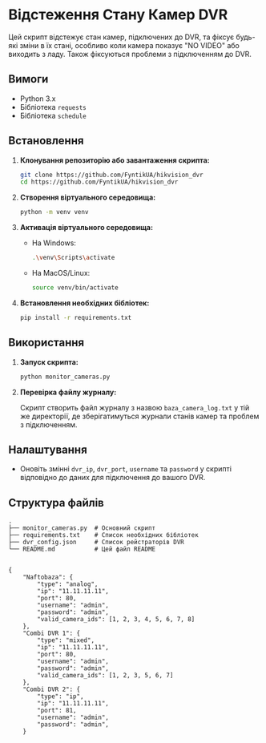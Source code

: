 # Відстеження Стану Камер DVR

Цей скрипт відстежує стан камер, підключених до DVR, та фіксує будь-які зміни в їх стані, особливо коли камера показує "NO VIDEO" або виходить з ладу. Також фіксуються проблеми з підключенням до DVR.

## Вимоги

- Python 3.x
- Бібліотека `requests`
- Бібліотека `schedule`

## Встановлення

1. **Клонування репозиторію або завантаження скрипта:**

    ```sh
    git clone https://github.com/FyntikUA/hikvision_dvr
    cd https://github.com/FyntikUA/hikvision_dvr
    ```

2. **Створення віртуального середовища:**

    ```sh
    python -m venv venv
    ```

3. **Активація віртуального середовища:**

    - На Windows:
        ```sh
        .\venv\Scripts\activate
        ```
    - На MacOS/Linux:
        ```sh
        source venv/bin/activate
        ```

4. **Встановлення необхідних бібліотек:**

    ```sh
    pip install -r requirements.txt
    ```

## Використання

1. **Запуск скрипта:**

    ```sh
    python monitor_cameras.py
    ```

2. **Перевірка файлу журналу:**

    Скрипт створить файл журналу з назвою `baza_camera_log.txt` у тій же директорії, де зберігатимуться журнали станів камер та проблем з підключенням.

## Налаштування

- Оновіть змінні `dvr_ip`, `dvr_port`, `username` та `password` у скрипті відповідно до даних для підключення до вашого DVR.

## Структура файлів

```plaintext
.
├── monitor_cameras.py  # Основний скрипт
├── requirements.txt    # Список необхідних бібліотек
├── dvr_config.json     # Список рейстраторів DVR
└── README.md           # Цей файл README


{
    "Naftobaza": {
        "type": "analog",
        "ip": "11.11.11.11",
        "port": 80,
        "username": "admin",
        "password": "admin",
        "valid_camera_ids": [1, 2, 3, 4, 5, 6, 7, 8]
    },
    "Combi DVR 1": {
        "type": "mixed",
        "ip": "11.11.11.11",
        "port": 80,
        "username": "admin",
        "password": "admin",
        "valid_camera_ids": [1, 2, 3, 5, 6, 7]
    },
    "Combi DVR 2": {
        "type": "ip",
        "ip": "11.11.11.11",
        "port": 81,
        "username": "admin",
        "password": "admin",
    }

